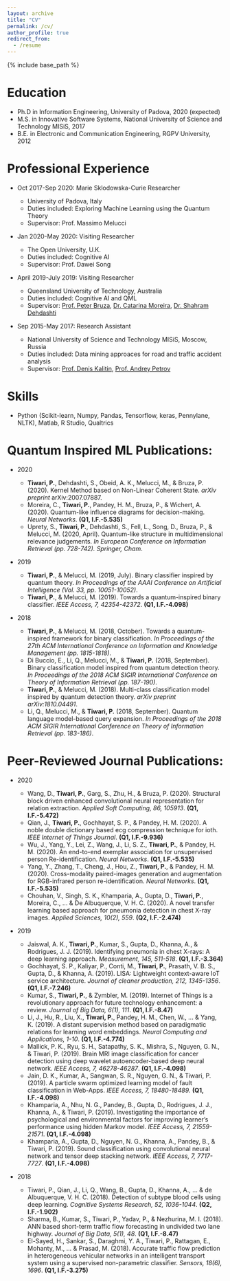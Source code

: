 ```yaml
---
layout: archive
title: "CV"
permalink: /cv/
author_profile: true
redirect_from:
  - /resume
---
```


{% include base_path %}

Education
======
* Ph.D in Information Engineering, University of Padova, 2020 (expected)
* M.S. in Innovative Software Systems, National University of Science and Technology MISiS, 2017
* B.E. in Electronic and Communication Engineering, RGPV University, 2012

Professional Experience
======
* Oct 2017-Sep 2020: Marie Sklodowska-Curie Researcher
  * University of Padova, Italy
  * Duties included: Exploring Machine Learning using the Quantum Theory 
  * Supervisor: Prof. Massimo Melucci

* Jan 2020-May 2020: Visiting Researcher
  * The Open University, U.K.
  * Duties included: Cognitive AI 
  * Supervisor: Prof. Dawei Song
  
* April 2019-July 2019: Visiting Researcher
  * Queensland University of Technology, Australia
  * Duties included: Cognitive AI and QML
  * Supervisor: [Prof. Peter Bruza](https://scholar.google.it/citations?user=N8QpuP8AAAAJ&hl=en), [Dr. Catarina Moreira](https://scholar.google.it/citations?hl=en&user=nThsEsMAAAAJ), [Dr. Shahram Dehdashti](https://scholar.google.it/citations?hl=en&user=lw18-1UAAAAJ)  
 
* Sep 2015-May 2017: Research Assistant
  * National University of Science and Technology MISiS, Moscow, Russia
  * Duties included: Data mining approaces for road and traffic accident analysis
  * Supervisor: [Prof. Denis Kalitin](https://en.misis.ru/science/community/scientists/international/4583/), [Prof. Andrey Petrov](https://en.misis.ru/science/community/scientists/international/4328/)  
 
Skills
======
* Python (Scikit-learn, Numpy, Pandas, Tensorflow, keras, Pennylane, NLTK), Matlab, R Studio, Qualtrics


Quantum Inspired ML Publications:
======
* 2020
  * <b>Tiwari, P.</b>, Dehdashti, S., Obeid, A. K., Melucci, M., & Bruza, P. (2020). Kernel Method based on Non-Linear Coherent State. *arXiv preprint* arXiv:2007.07887.
  * Moreira, C., <b>Tiwari, P.</b>, Pandey, H. M., Bruza, P., & Wichert, A. (2020). Quantum-like influence diagrams for decision-making. *Neural Networks*.  <b>(Q1, I.F.-5.535)</b>
  * Uprety, S., <b>Tiwari, P.</b>, Dehdashti, S., Fell, L., Song, D., Bruza, P., & Melucci, M. (2020, April). Quantum-like structure in multidimensional relevance judgements. *In European Conference on Information Retrieval (pp. 728-742). Springer, Cham*.

* 2019
  * <b>Tiwari, P.</b>, & Melucci, M. (2019, July). Binary classifier inspired by quantum theory. *In Proceedings of the AAAI Conference on Artificial Intelligence (Vol. 33, pp. 10051-10052)*.
  * <b>Tiwari, P.</b>, & Melucci, M. (2019). Towards a quantum-inspired binary classifier. *IEEE Access, 7, 42354-42372*. <b>(Q1, I.F.-4.098)</b>
  
* 2018
  * <b>Tiwari, P.</b>, & Melucci, M. (2018, October). Towards a quantum-inspired framework for binary classification. *In Proceedings of the 27th ACM International Conference on Information and Knowledge Management (pp. 1815-1818)*.
  * Di Buccio, E., Li, Q., Melucci, M., & <b>Tiwari, P.</b> (2018, September). Binary classification model inspired from quantum detection theory. *In Proceedings of the 2018 ACM SIGIR International Conference on Theory of Information Retrieval (pp. 187-190)*.
  * <b>Tiwari, P.</b>, & Melucci, M. (2018). Multi-class classification model inspired by quantum detection theory. *arXiv preprint arXiv:1810.04491*.
  * Li, Q., Melucci, M., & <b>Tiwari, P.</b> (2018, September). Quantum language model-based query expansion. *In Proceedings of the 2018 ACM SIGIR International Conference on Theory of Information Retrieval (pp. 183-186)*.
  
Peer-Reviewed Journal Publications:
======
* 2020
  * Wang, D., <b>Tiwari, P.</b>, Garg, S., Zhu, H., & Bruza, P. (2020). Structural block driven enhanced convolutional neural representation for relation extraction. *Applied Soft Computing, 86, 105913*. <b>(Q1, I.F.-5.472)</b>
  * Qian, J., <b>Tiwari, P.</b>, Gochhayat, S. P., & Pandey, H. M. (2020). A noble double dictionary based ecg compression technique for ioth. *IEEE Internet of Things Journal*. <b>(Q1, I.F.-9.936)</b>
  * Wu, J., Yang, Y., Lei, Z., Wang, J., Li, S. Z., <b>Tiwari, P.</b>, & Pandey, H. M. (2020). An end-to-end exemplar association for unsupervised person Re-identification. *Neural Networks*. <b>(Q1, I.F.-5.535)</b>
  * Yang, Y., Zhang, T., Cheng, J., Hou, Z., <b>Tiwari, P.</b>, & Pandey, H. M. (2020). Cross-modality paired-images generation and augmentation for RGB-infrared person re-identification. *Neural Networks*. <b>(Q1, I.F.-5.535)</b>
  * Chouhan, V., Singh, S. K., Khamparia, A., Gupta, D., <b>Tiwari, P.</b>, Moreira, C., ... & De Albuquerque, V. H. C. (2020). A novel transfer learning based approach for pneumonia detection in chest X-ray images. *Applied Sciences, 10(2), 559*. <b>(Q2, I.F.-2.474)</b>
  
 * 2019
   * Jaiswal, A. K., <b>Tiwari, P.</b>, Kumar, S., Gupta, D., Khanna, A., & Rodrigues, J. J. (2019). Identifying pneumonia in chest X-rays: A deep learning approach. *Measurement, 145, 511-518*. <b>(Q1, I.F.-3.364)</b>
   * Gochhayat, S. P., Kaliyar, P., Conti, M., <b>Tiwari, P.</b>, Prasath, V. B. S., Gupta, D., & Khanna, A. (2019). LISA: Lightweight context-aware IoT service architecture. *Journal of cleaner production, 212, 1345-1356*. <b>(Q1, I.F.-7.246)</b>
   * Kumar, S., <b>Tiwari, P.</b>, & Zymbler, M. (2019). Internet of Things is a revolutionary approach for future technology enhancement: a review. *Journal of Big Data, 6(1), 111*. <b>(Q1, I.F.-8.47)</b>
   * Li, J., Hu, R., Liu, X., <b>Tiwari, P.</b>, Pandey, H. M., Chen, W., ... & Yang, K. (2019). A distant supervision method based on paradigmatic relations for learning word embeddings. *Neural Computing and Applications, 1-10*. <b>(Q1, I.F.-4.774)</b>
   * Mallick, P. K., Ryu, S. H., Satapathy, S. K., Mishra, S., Nguyen, G. N., & Tiwari, P. (2019). Brain MRI image classification for cancer detection using deep wavelet autoencoder-based deep neural network. *IEEE Access, 7, 46278-46287*. <b>(Q1, I.F.-4.098)</b>
   * Jain, D. K., Kumar, A., Sangwan, S. R., Nguyen, G. N., & Tiwari, P. (2019). A particle swarm optimized learning model of fault classification in Web-Apps. *IEEE Access, 7, 18480-18489*. <b>(Q1, I.F.-4.098)</b>
   * Khamparia, A., Nhu, N. G., Pandey, B., Gupta, D., Rodrigues, J. J., Khanna, A., & Tiwari, P. (2019). Investigating the importance of psychological and environmental factors for improving learner’s performance using hidden Markov model. *IEEE Access, 7, 21559-21571*. <b>(Q1, I.F.-4.098)</b>
   * Khamparia, A., Gupta, D., Nguyen, N. G., Khanna, A., Pandey, B., & Tiwari, P. (2019). Sound classification using convolutional neural network and tensor deep stacking network. *IEEE Access, 7, 7717-7727*. <b>(Q1, I.F.-4.098)</b>
 
   
 * 2018
   * Tiwari, P., Qian, J., Li, Q., Wang, B., Gupta, D., Khanna, A., ... & de Albuquerque, V. H. C. (2018). Detection of subtype blood cells using deep learning. *Cognitive Systems Research, 52, 1036-1044*. <b>(Q2, I.F.-1.902)</b>
   * Sharma, B., Kumar, S., Tiwari, P., Yadav, P., & Nezhurina, M. I. (2018). ANN based short-term traffic flow forecasting in undivided two lane highway. *Journal of Big Data, 5(1), 48*. <b>(Q1, I.F.-8.47)</b>
   * El-Sayed, H., Sankar, S., Daraghmi, Y. A., Tiwari, P., Rattagan, E., Mohanty, M., ... & Prasad, M. (2018). Accurate traffic flow prediction in heterogeneous vehicular networks in an intelligent transport system using a supervised non-parametric classifier. *Sensors, 18(6), 1696*. <b>(Q1, I.F.-3.275)</b>

